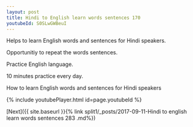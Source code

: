 ```yaml
---
layout: post
title: Hindi to English learn words sentences 170 
youtubeId: S0SLwGWBeuI
---
```

 
 
Helps to learn English words and sentences for Hindi speakers.

Opportunitiy to repeat the words sentences. 

Practice English language. 
 
10 minutes practice every day. 
 
How to learn English words and sentences for Hindi speakers 
 
{% include youtubePlayer.html id=page.youtubeId %}
 
 
[Next]({{ site.baseurl }}{% link  split1/_posts/2017-09-11-Hindi to english learn words sentences 283 .md%})
 
